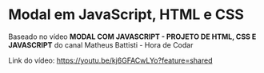 # Modal em JavaScript, HTML e CSS
Baseado no vídeo **MODAL COM JAVASCRIPT - PROJETO DE HTML, CSS E JAVASCRIPT** do canal Matheus Battisti - Hora de Codar


Link do vídeo: https://youtu.be/kj6GFACwLYo?feature=shared
